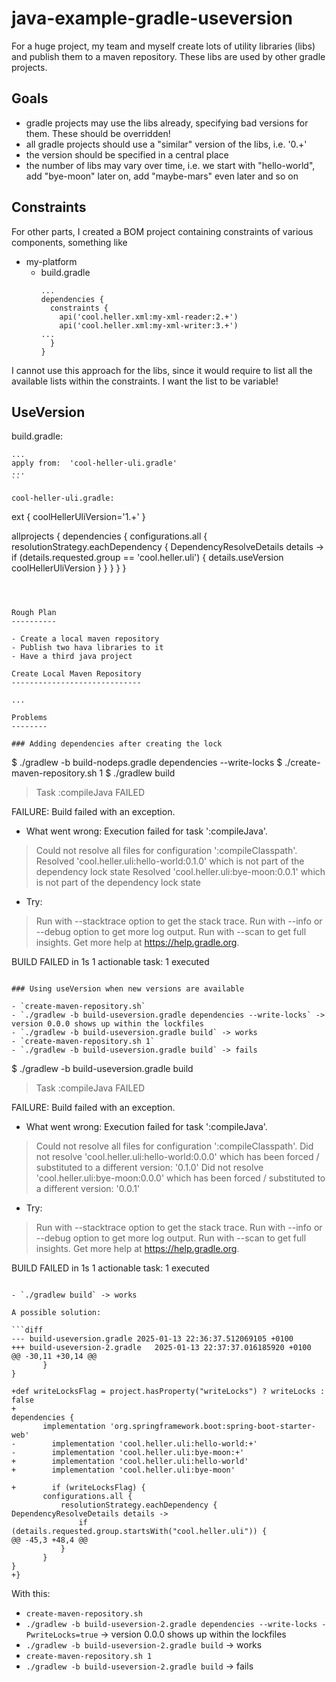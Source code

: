java-example-gradle-useversion
==============================

For a huge project, my team and myself
create lots of utility libraries (libs) and publish
them to a maven repository. These libs
are used by other gradle projects.

<!--more-->

Goals
-----

- gradle projects may use the libs already, specifying bad versions for them.
  These should be overridden!
- all gradle projects should use a "similar" version of the libs, i.e. '0.+'
- the version should be specified in a central place
- the number of libs may vary over time, i.e. we start with "hello-world",
  add "bye-moon" later on, add "maybe-mars" even later and so on

Constraints
-----------

For other parts, I created a BOM project containing constraints
of various components, something like

- my-platform
  - build.gradle
    ```
    ...
    dependencies {
      constraints {
        api('cool.heller.xml:my-xml-reader:2.+')
        api('cool.heller.xml:my-xml-writer:3.+')
	...
      }
    }
    ```

I cannot use this approach for the libs, since
it would require to list all the available lists within
the constraints. I want the list to be variable!

UseVersion
----------

build.gradle:

```
...
apply from:  'cool-heller-uli.gradle'
...
``

cool-heller-uli.gradle:

```
ext {
  coolHellerUliVersion='1.+'
}

allprojects {
  dependencies {
    configurations.all {
      resolutionStrategy.eachDependency { DependencyResolveDetails details ->
        if (details.requested.group == 'cool.heller.uli') {
          details.useVersion coolHellerUliVersion
        }
      }
    }
  }
}
```



Rough Plan
----------

- Create a local maven repository
- Publish two hava libraries to it
- Have a third java project

Create Local Maven Repository
-----------------------------

...

Problems
--------

### Adding dependencies after creating the lock

```
$ ./gradlew -b build-nodeps.gradle dependencies --write-locks
$ ./create-maven-repository.sh 1
$ ./gradlew build
> Task :compileJava FAILED

FAILURE: Build failed with an exception.

* What went wrong:
Execution failed for task ':compileJava'.
> Could not resolve all files for configuration ':compileClasspath'.
   > Resolved 'cool.heller.uli:hello-world:0.1.0' which is not part of the dependency lock state
   > Resolved 'cool.heller.uli:bye-moon:0.0.1' which is not part of the dependency lock state

* Try:
> Run with --stacktrace option to get the stack trace.
> Run with --info or --debug option to get more log output.
> Run with --scan to get full insights.
> Get more help at https://help.gradle.org.

BUILD FAILED in 1s
1 actionable task: 1 executed
```

### Using useVersion when new versions are available

- `create-maven-repository.sh`
- `./gradlew -b build-useversion.gradle dependencies --write-locks` -> version 0.0.0 shows up within the lockfiles
- `./gradlew -b build-useversion.gradle build` -> works
- `create-maven-repository.sh 1`
- `./gradlew -b build-useversion.gradle build` -> fails

  ```
  $ ./gradlew -b build-useversion.gradle build
  > Task :compileJava FAILED

  FAILURE: Build failed with an exception.

  * What went wrong:
  Execution failed for task ':compileJava'.
  > Could not resolve all files for configuration ':compileClasspath'.
   > Did not resolve 'cool.heller.uli:hello-world:0.0.0' which has been forced / substituted to a different version: '0.1.0'
   > Did not resolve 'cool.heller.uli:bye-moon:0.0.0' which has been forced / substituted to a different version: '0.0.1'

  * Try:
  > Run with --stacktrace option to get the stack trace.
  > Run with --info or --debug option to get more log output.
  > Run with --scan to get full insights.
  > Get more help at https://help.gradle.org.

  BUILD FAILED in 1s
  1 actionable task: 1 executed
  ```

- `./gradlew build` -> works

A possible solution:

```diff
--- build-useversion.gradle	2025-01-13 22:36:37.512069105 +0100
+++ build-useversion-2.gradle	2025-01-13 22:37:37.016185920 +0100
@@ -30,11 +30,14 @@
         }
 }
 
+def writeLocksFlag = project.hasProperty("writeLocks") ? writeLocks : false
+
 dependencies {
         implementation 'org.springframework.boot:spring-boot-starter-web'
-        implementation 'cool.heller.uli:hello-world:+'
-        implementation 'cool.heller.uli:bye-moon:+'
+        implementation 'cool.heller.uli:hello-world'
+        implementation 'cool.heller.uli:bye-moon'
 
+        if (writeLocksFlag) {
         configurations.all {
             resolutionStrategy.eachDependency {  DependencyResolveDetails details ->
                 if (details.requested.group.startsWith("cool.heller.uli")) {
@@ -45,3 +48,4 @@
             }
         }
 }
+}
```

With this:

- `create-maven-repository.sh`
- `./gradlew -b build-useversion-2.gradle dependencies --write-locks -PwriteLocks=true` -> version 0.0.0 shows up within the lockfiles
- `./gradlew -b build-useversion-2.gradle build` -> works
- `create-maven-repository.sh 1`
- `./gradlew -b build-useversion-2.gradle build` -> fails

